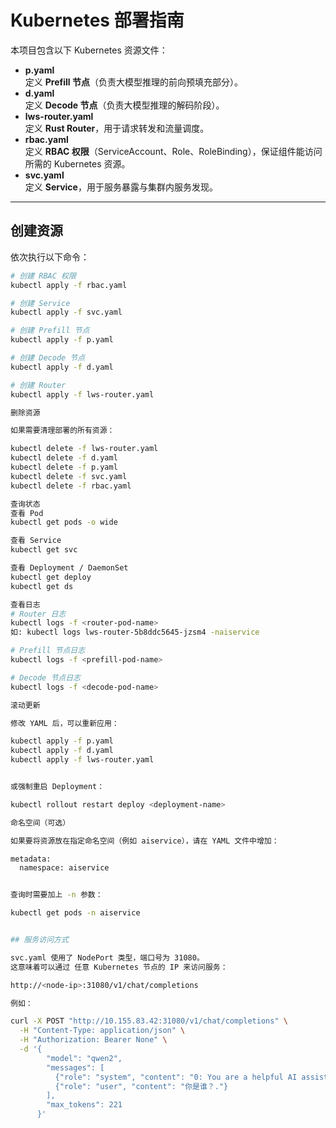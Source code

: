 # Kubernetes 部署指南

本项目包含以下 Kubernetes 资源文件：

* **p.yaml**\
  定义 **Prefill 节点**（负责大模型推理的前向预填充部分）。
* **d.yaml**\
  定义 **Decode 节点**（负责大模型推理的解码阶段）。
* **lws-router.yaml**\
  定义 **Rust Router**，用于请求转发和流量调度。
* **rbac.yaml**\
  定义 **RBAC 权限**（ServiceAccount、Role、RoleBinding），保证组件能访问所需的 Kubernetes 资源。
* **svc.yaml**\
  定义 **Service**，用于服务暴露与集群内服务发现。

***

## 创建资源

依次执行以下命令：

```bash
# 创建 RBAC 权限
kubectl apply -f rbac.yaml

# 创建 Service
kubectl apply -f svc.yaml

# 创建 Prefill 节点
kubectl apply -f p.yaml

# 创建 Decode 节点
kubectl apply -f d.yaml

# 创建 Router
kubectl apply -f lws-router.yaml

删除资源

如果需要清理部署的所有资源：

kubectl delete -f lws-router.yaml
kubectl delete -f d.yaml
kubectl delete -f p.yaml
kubectl delete -f svc.yaml
kubectl delete -f rbac.yaml

查询状态
查看 Pod
kubectl get pods -o wide

查看 Service
kubectl get svc

查看 Deployment / DaemonSet
kubectl get deploy
kubectl get ds

查看日志
# Router 日志
kubectl logs -f <router-pod-name>
如: kubectl logs lws-router-5b8ddc5645-jzsm4 -naiservice

# Prefill 节点日志
kubectl logs -f <prefill-pod-name>

# Decode 节点日志
kubectl logs -f <decode-pod-name>

滚动更新

修改 YAML 后，可以重新应用：

kubectl apply -f p.yaml
kubectl apply -f d.yaml
kubectl apply -f lws-router.yaml


或强制重启 Deployment：

kubectl rollout restart deploy <deployment-name>

命名空间（可选）

如果要将资源放在指定命名空间（例如 aiservice），请在 YAML 文件中增加：

metadata:
  namespace: aiservice


查询时需要加上 -n 参数：

kubectl get pods -n aiservice


## 服务访问方式

svc.yaml 使用了 NodePort 类型，端口号为 31080。
这意味着可以通过 任意 Kubernetes 节点的 IP 来访问服务：

http://<node-ip>:31080/v1/chat/completions

例如：

curl -X POST "http://10.155.83.42:31080/v1/chat/completions" \
  -H "Content-Type: application/json" \
  -H "Authorization: Bearer None" \
  -d '{
        "model": "qwen2",
        "messages": [
          {"role": "system", "content": "0: You are a helpful AI assistant"},
          {"role": "user", "content": "你是谁？."}
        ],
        "max_tokens": 221
      }'



```

